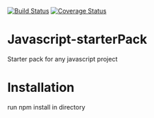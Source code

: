 [![Build Status](https://travis-ci.org/MatibeJeremy/Javascript-starterPack.svg?branch=master)](https://travis-ci.org/MatibeJeremy/Javascript-starterPack) [![Coverage Status](https://coveralls.io/repos/github/MatibeJeremy/Javascript-starterPack/badge.svg?branch=master)](https://coveralls.io/github/MatibeJeremy/Javascript-starterPack?branch=master)

# Javascript-starterPack
Starter pack for any javascript project

# Installation 
 
<!-- run  npm install */ -->
run npm install in directory
